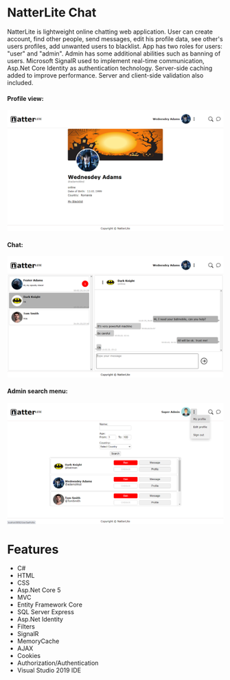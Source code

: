 # NatterLite Chat
NatterLite is lightweight online chatting web application. User can create account, find other people,
send messages, edit his profile data, see other's users profiles, add unwanted users to blacklist.
App has two roles for users: "user" and "admin". Admin has some additional abilities such as banning of users.
Microsoft SignalR used to implement real-time communication, Asp.Net Core Identity as authentication technology.
Server-side caching added to improve performance. Server and client-side validation also included.

#### Profile view:
![profile](Screenshots/profile.png)

#### Chat:
![chat](Screenshots/chat.png)

#### Admin search menu:
![adminsearch](Screenshots/adminsearch.png)

# Features
- C#
- HTML
- CSS
- Asp.Net Core 5
- MVC
- Entity Framework Core
- SQL Server Express
- Asp.Net Identity
- Filters
- SignalR
- MemoryCache
- AJAX
- Cookies
- Authorization/Authentication
- Visual Studio 2019 IDE
